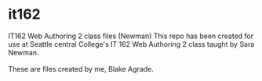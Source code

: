 # it162
IT162 Web Authoring 2 class files (Newman)
This repo has been created for use at Seattle central College's IT 162 Web Authoring 2 class taught by Sara Newman.\
\
These are files created by me, Blake Agrade.
